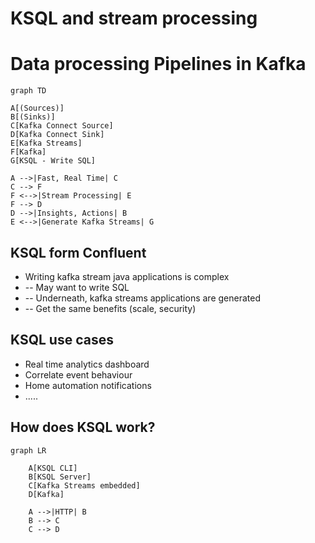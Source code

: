 # KSQL and stream processing

# Data processing Pipelines in Kafka
```mermaid
graph TD

A[(Sources)]
B[(Sinks)]
C[Kafka Connect Source]
D[Kafka Connect Sink]
E[Kafka Streams]
F[Kafka]
G[KSQL - Write SQL]

A -->|Fast, Real Time| C
C --> F
F <-->|Stream Processing| E
F --> D
D -->|Insights, Actions| B
E <-->|Generate Kafka Streams| G
```

## KSQL form Confluent
- Writing kafka stream java applications is complex
- -- May want to write SQL
- -- Underneath, kafka streams applications are generated
- -- Get the same benefits (scale, security)

## KSQL use cases
- Real time analytics dashboard
- Correlate event behaviour
- Home automation notifications
- .....

## How does KSQL work?
```mermaid
graph LR
    
    A[KSQL CLI]
    B[KSQL Server]
    C[Kafka Streams embedded]
    D[Kafka]
    
    A -->|HTTP| B
    B --> C
    C --> D
    
```